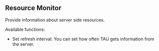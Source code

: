 ## Resource Monitor

Provide information about server side resources.

Available functions:
- Set refresh interval: You can set how often TAU gets information from the server.
